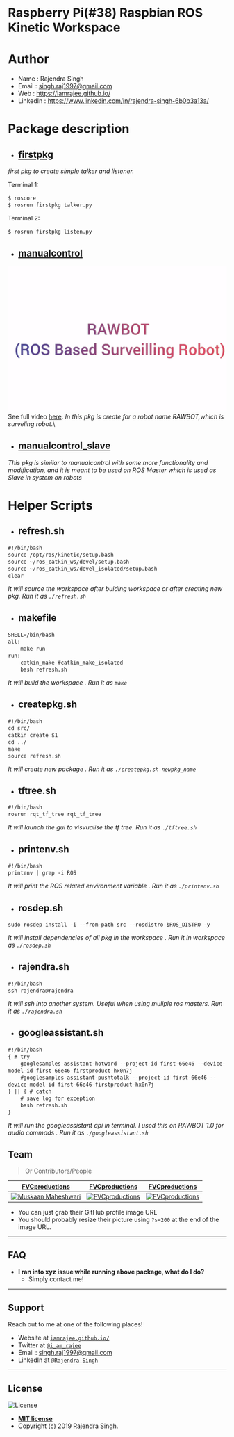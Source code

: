# Raspberry Pi(#38) Raspbian ROS Kinetic Workspace
# Author
* Name : Rajendra Singh
* Email  : singh.raj1997@gmail.com
* Web    : https://iamrajee.github.io/
* LinkedIn    : https://www.linkedin.com/in/rajendra-singh-6b0b3a13a/

# Package description
* ## [firstpkg](src/firstpkg)
*first pkg to create simple talker and listener.*

Terminal 1:
```
$ roscore
$ rosrun firstpkg talker.py
```
Terminal 2:
```
$ rosrun firstpkg listen.py
```


* ## [manualcontrol](src/manualcontrol)
![RAWBOT 2.0](demogif/RAWBOT.gif)\
See full video [here](https://youtu.be/wrBw4yES4Eo).
*In this pkg is create for a robot name RAWBOT,which is surveling robot.*\

* ## [manualcontrol_slave](src/manualcontrol_slave)
*This pkg is similar to manualcontrol with some more functionality and modification, and it is meant to be used on ROS Master which is used as Slave in system on robots*

# Helper Scripts

* ## refresh.sh
```
#!/bin/bash
source /opt/ros/kinetic/setup.bash
source ~/ros_catkin_ws/devel/setup.bash
source ~/ros_catkin_ws/devel_isolated/setup.bash
clear
```
*It will source the workspace after buiding workspace or after creating new pkg. Run it as `./refresh.sh`*

* ## makefile
```
SHELL=/bin/bash
all:
	make run
run:
	catkin_make #catkin_make_isolated
	bash refresh.sh
```
*It will build the workspace . Run it as `make`*

* ## createpkg.sh
```
#!/bin/bash
cd src/
catkin create $1
cd ../
make
source refresh.sh
```
*It will create new package . Run it as `./createpkg.sh newpkg_name`*

* ## tftree.sh
```
#!/bin/bash
rosrun rqt_tf_tree rqt_tf_tree
```
*It will  launch the gui to visvualise the tf tree. Run it as `./tftree.sh`*

* ## printenv.sh
```
#!/bin/bash
printenv | grep -i ROS
```
*It will print the ROS related environment variable . Run it as `./printenv.sh`*

* ## rosdep.sh
```
sudo rosdep install -i --from-path src --rosdistro $ROS_DISTRO -y
```
*It will install dependencies of all pkg in the workspace . Run it in workspace as `./rosdep.sh`*

* ## rajendra.sh
```
#!/bin/bash
ssh rajendra@rajendra
```
*It will ssh into another system. Useful when using muliple ros masters. Run it as `./rajendra.sh`*

* ## googleassistant.sh
```
#!/bin/bash
{ # try
	googlesamples-assistant-hotword --project-id first-66e46 --device-model-id first-66e46-firstproduct-hx0n7j
	#googlesamples-assistant-pushtotalk --project-id first-66e46 --device-model-id first-66e46-firstproduct-hx0n7j
} || { # catch
    # save log for exception
	bash refresh.sh
}
```
*It will run the googleassistant api in terminal. I used this on RAWBOT 1.0 for audio commads . Run it as `./googleassistant.sh`*

## Team

> Or Contributors/People

| <a href="http://fvcproductions.com" target="_blank">**FVCproductions**</a> | <a href="http://fvcproductions.com" target="_blank">**FVCproductions**</a> | <a href="http://fvcproductions.com" target="_blank">**FVCproductions**</a> |
| :---: |:---:| :---:|
| [![Muskaan Maheshwari](https://avatars3.githubusercontent.com/u/38295159?s=200&v=4)](https://github.com/MuskaanMaheshwari)    | [![FVCproductions](https://avatars1.githubusercontent.com/u/4284691?v=3&s=200)](http://fvcproductions.com) | [![FVCproductions](https://avatars1.githubusercontent.com/u/4284691?v=3&s=200)](http://fvcproductions.com)  |
<!--- 
| <a href="http://github.com/fvcproductions" target="_blank">`github.com/fvcproductions`</a> | <a href="http://github.com/fvcproductions" target="_blank">`github.com/fvcproductions`</a> | <a href="http://github.com/fvcproductions" target="_blank">`github.com/fvcproductions`</a> |
--->
- You can just grab their GitHub profile image URL
- You should probably resize their picture using `?s=200` at the end of the image URL.

---

## FAQ

- **I ran into xyz issue while running above package, what do I do?**
    - Simply contact me!

---

## Support

Reach out to me at one of the following places!

- Website at <a href="https://iamrajee.github.io/" target="_blank">`iamrajee.github.io/`</a>
- Twitter at <a href="https://twitter.com/i_am_rajee" target="_blank">`@i_am_rajee`</a>
- Email  : singh.raj1997@gmail.com
- LinkedIn at <a href="https://www.linkedin.com/in/rajendra-singh-6b0b3a13a/" target="_blank">`@Rajendra Singh`</a>

---

## License

[![License](http://img.shields.io/:license-mit-blue.svg?style=flat-square)](http://badges.mit-license.org)

- **[MIT license](http://opensource.org/licenses/mit-license.php)**
- Copyright (c) 2019 Rajendra Singh.
